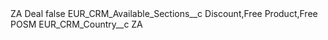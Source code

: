 <?xml version="1.0" encoding="UTF-8"?>
<CustomMetadata xmlns="http://soap.sforce.com/2006/04/metadata" xmlns:xsi="http://www.w3.org/2001/XMLSchema-instance" xmlns:xsd="http://www.w3.org/2001/XMLSchema">
    <label>ZA Deal</label>
    <protected>false</protected>
    <values>
        <field>EUR_CRM_Available_Sections__c</field>
        <value xsi:type="xsd:string">Discount,Free Product,Free POSM</value>
    </values>
    <values>
        <field>EUR_CRM_Country__c</field>
        <value xsi:type="xsd:string">ZA</value>
    </values>
</CustomMetadata>
